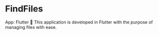 # FindFiles
App: Flutter :open_file_folder: This application is developed in Flutter with the purpose of managing files with ease.
